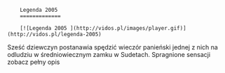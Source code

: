 
        Legenda 2005 
        =============
        
        [![Legenda 2005 ](http://vidos.pl/images/player.gif)](http://vidos.pl/legenda-2005)
        
        
 Sześć dziewczyn postanawia spędzić wieczór panieński jednej z nich na odludziu w średniowiecznym zamku w Sudetach. Spragnione sensacji zobacz pełny opis
    